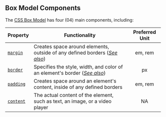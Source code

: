 ## Box Model Components

The [CSS Box Model](https://developer.mozilla.org/en-US/docs/Web/CSS/CSS_Box_Model/Introduction_to_the_CSS_box_model) has four (04) main components, including:

|Property                                                  | Functionality                                                |Preferred Unit  |
|----------------------------------------------------------|--------------------------------------------------------------|:--------------:|
|[`margin`](https://developer.mozilla.org/en-US/docs/Web/CSS/margin) |Creates space around elements, outside of any defined borders ([*See also*](https://www.w3schools.com/css/css_margin.asp)) |em, rem         |
|[`border`](https://developer.mozilla.org/en-US/docs/Web/CSS/border) |Specifies the style, width, and color of an element's border ([*See also*](https://www.w3schools.com/css/css_border.asp)) |px             |
|[`padding`](https://developer.mozilla.org/en-US/docs/Web/CSS/padding) |Creates space around an element's content, inside of any defined borders |em, rem        |
|[`content`](https://developer.mozilla.org/en-US/docs/Web/CSS/CSS_Box_Model/Introduction_to_the_CSS_box_model#content_area) |The actual content of the element, such as text, an image, or a video player |NA             |
